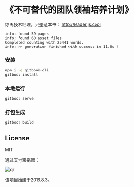 # 《不可替代的团队领袖培养计划》

你离技术经理，只差这本书： <http://leader.js.cool>

```
info: found 59 pages
info: found 60 asset files
Completed counting with 25441 words.
info: >> generation finished with success in 11.8s !
```

### 安装

```bash
npm i -g gitbook-cli
gitbook install
```

### 本地运行

```bash
gitbook serve
```

### 打包生成

```bash
gitbook build
```

## License

MIT

通过支付宝捐赠：

![qr](https://cloud.githubusercontent.com/assets/1890238/15489630/fccbb9cc-2193-11e6-9fed-b93c59d6ef37.png)

该项目始建于2016.8.3。
